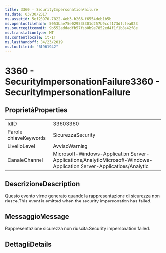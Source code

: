 ```yaml
---
title: 3360 - SecurityImpersonationFailure
ms.date: 03/30/2017
ms.assetid: 5ef28970-7822-4eb3-b266-f6554deb1b5b
ms.openlocfilehash: 5053bae75e029533301d257b9ccf173dfdfea023
ms.sourcegitcommit: 9b552addadfb57fab0b9e7852ed4f1f1b8a42f8e
ms.translationtype: MT
ms.contentlocale: it-IT
ms.lasthandoff: 04/23/2019
ms.locfileid: "61961942"
---
```

# <a name="3360---securityimpersonationfailure"></a><span data-ttu-id="b8213-102">3360 - SecurityImpersonationFailure</span><span class="sxs-lookup"><span data-stu-id="b8213-102">3360 - SecurityImpersonationFailure</span></span>
## <a name="properties"></a><span data-ttu-id="b8213-103">Proprietà</span><span class="sxs-lookup"><span data-stu-id="b8213-103">Properties</span></span>  
  
|||  
|-|-|  
|<span data-ttu-id="b8213-104">Id</span><span class="sxs-lookup"><span data-stu-id="b8213-104">ID</span></span>|<span data-ttu-id="b8213-105">3360</span><span class="sxs-lookup"><span data-stu-id="b8213-105">3360</span></span>|  
|<span data-ttu-id="b8213-106">Parole chiave</span><span class="sxs-lookup"><span data-stu-id="b8213-106">Keywords</span></span>|<span data-ttu-id="b8213-107">Sicurezza</span><span class="sxs-lookup"><span data-stu-id="b8213-107">Security</span></span>|  
|<span data-ttu-id="b8213-108">Livello</span><span class="sxs-lookup"><span data-stu-id="b8213-108">Level</span></span>|<span data-ttu-id="b8213-109">Avviso</span><span class="sxs-lookup"><span data-stu-id="b8213-109">Warning</span></span>|  
|<span data-ttu-id="b8213-110">Canale</span><span class="sxs-lookup"><span data-stu-id="b8213-110">Channel</span></span>|<span data-ttu-id="b8213-111">Microsoft-Windows-Application Server-Applications/Analytic</span><span class="sxs-lookup"><span data-stu-id="b8213-111">Microsoft-Windows-Application Server-Applications/Analytic</span></span>|  
  
## <a name="description"></a><span data-ttu-id="b8213-112">Descrizione</span><span class="sxs-lookup"><span data-stu-id="b8213-112">Description</span></span>  
 <span data-ttu-id="b8213-113">Questo evento viene generato quando la rappresentazione di sicurezza non riesce.</span><span class="sxs-lookup"><span data-stu-id="b8213-113">This event is emitted when the security impersonation has failed.</span></span>  
  
## <a name="message"></a><span data-ttu-id="b8213-114">Messaggio</span><span class="sxs-lookup"><span data-stu-id="b8213-114">Message</span></span>  
 <span data-ttu-id="b8213-115">Rappresentazione sicurezza non riuscita.</span><span class="sxs-lookup"><span data-stu-id="b8213-115">Security impersonation failed.</span></span>  
  
## <a name="details"></a><span data-ttu-id="b8213-116">Dettagli</span><span class="sxs-lookup"><span data-stu-id="b8213-116">Details</span></span>
